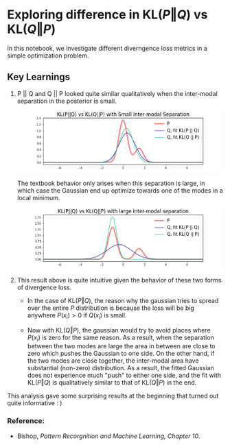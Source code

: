 # Exploring difference in $\mathrm{KL}(P \Vert Q)$ vs $\mathrm{KL}(Q \Vert P)$ 

In this notebook, we investigate different diverngence loss metrics in a simple optimization problem.

## Key Learnings

1. P || Q and Q || P looked quite similar qualitatively when the inter-modal separation in the posterior is small. 
    
    ![small_inter-modal_separation](./Comparing%20KL%20P%20Q%20vs%20KL%20Q%20P%20with%20small%20separation.png)
    
    The textbook behavior only arises when this separation is large, in which case the Gaussian end up optimize towards one of the modes in a local minimum.
    
    ![large inter-modal separation](./Comparing%20KL%20P%20Q%20vs%20KL%20Q%20P%20with%20large%20separation.png)
    
2. This result above is quite intuitive given the behavior of these two forms of divergence loss. 

    - In the case of $\mathrm{KL}(P \Vert Q)$, the reason why the gaussian tries to spread over the entire $P$ distribution is because the loss will be big anywhere $P(x_i) > 0$ if $Q(x_i)$ is small.

    - Now with $\mathrm{KL}(Q \Vert P)$, the gaussian would try to avoid places where $P(x_i)$ is zero for the same reason. As a result, when the separation between the two modes are large the area in between are close to zero which pushes the Gaussian to one side. On the other hand, if the two modes are close together, the inter-modal area have substantial (non-zero) distribution. As a result, the fitted Gaussian does not experience much "push" to either one side, and the fit with $\mathrm{KL}(P\Vert Q)$ is qualitatively similar to that of $\mathrm{KL}(Q\Vert P)$ in the end.
    
This analysis gave some surprising results at the beginning that turned out quite informative : )
     
### Reference:
- Bishop, *Pattern Recorgnition and Machine Learning, Chapter 10*.